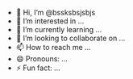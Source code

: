 - 👋 Hi, I’m @bssksbsjsbjs
- 👀 I’m interested in ...
- 🌱 I’m currently learning ...
- 💞️ I’m looking to collaborate on ...
- 📫 How to reach me ...
- 😄 Pronouns: ...
- ⚡ Fun fact: ...

<!---
bssksbsjsbjs/bssksbsjsbjs is a ✨ special ✨ repository because its `README.md` (this file) appears on your GitHub profile.
You can click the Preview link to take a look at your changes.
--->
